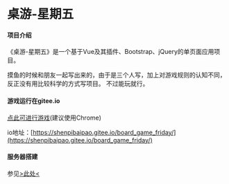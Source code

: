 # 桌游-星期五

#### 项目介绍
《桌游-星期五》是一个基于Vue及其插件、Bootstrap、jQuery的单页面应用项目。

摸鱼的时候和朋友一起写出来的，由于是三个人写，加上对游戏规则的认知不同，反正没有用比较科学的方式写项目。
不过能玩就行。

#### 游戏运行在gitee.io
[点此可进行游戏](https://shenpibaipao.gitee.io/board_game_friday/)(建议使用Chrome)

io地址：[https://shenpibaipao.gitee.io/board_game_friday/](https://shenpibaipao.gitee.io/board_game_friday/)

#### 服务器搭建
参见[>此处<](https://blog.csdn.net/shenpibaipao/article/details/81326552)